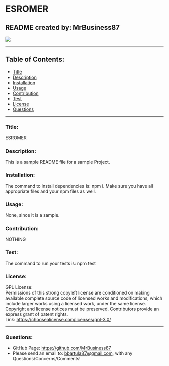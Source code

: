 # ESROMER
  ## README created by: MrBusiness87
  

  
  
  ![](https://img.shields.io/badge/license-GPLv3-blueviolet)
  
  
  

  ---
  ## Table of Contents:
  * [Title](#Title)
  * [Description](#Description)
  * [Installation](#Installation)
  * [Usage](#Usage)
  * [Contribution](#Contribution)
  * [Test](#Test)
  * [License](#License)
  * [Questions](#Questions)
  

  ---
  

  ### Title:
  ESROMER
  

  ### Description:
  This is a sample README file for a sample Project.
  

  ### Installation:
  The command to install dependencies is: npm i. 
  Make sure you have all appropriate files and your npm files as well.
  

  ### Usage:
  None, since it is a sample.
  

  ### Contribution:
  NOTHING
  

  ### Test:
  The command to run your tests is: npm test
  ### License:
  
  
  GPL License: <br>Permissions of this strong copyleft license are conditioned on making available complete source code of licensed works and modifications, which include larger works using a licensed work, under the same license. Copyright and license notices must be preserved. Contributors provide an express grant of patent rights. <br>Link: https://choosealicense.com/licenses/gpl-3.0/
  
  
  ---
  ### Questions:
  * GitHub Page: https://github.com/MrBusiness87
  * Please send an email to: bbartula87@gmail.com, with any Questions/Concerns/Comments!
  